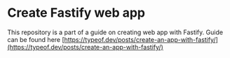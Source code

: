 # Create Fastify web app

This repository is a part of a guide on creating web app with Fastify. Guide can be found here [https://typeof.dev/posts/create-an-app-with-fastify/](https://typeof.dev/posts/create-an-app-with-fastify/)

